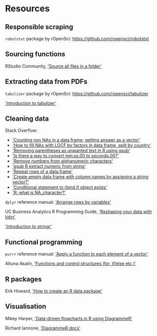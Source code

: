# Resources

## Responsible scraping

`robotstxt` package by rOpenSci: https://github.com/ropensci/robotstxt

## Sourcing functions

RStudio Community, ['Source all files in a folder'](https://support.rstudio.com/hc/en-us/community/posts/200661406-suggestion-source-all-files-in-a-folder)

## Extracting data from PDFs

`tabulizer` package by rOpenSci: https://github.com/ropensci/tabulizer

['Introduction to tabulizer'](https://cran.r-project.org/web/packages/tabulizer/vignettes/tabulizer.html)

## Cleaning data

Stack Overflow:

- ['Counting non NAs in a data frame; getting answer as a vector'](https://stackoverflow.com/questions/4986101/counting-non-nas-in-a-data-frame-getting-answer-as-a-vector)
- ['How to fill NAs with LOCF by factors in data frame, split by country'](https://stackoverflow.com/questions/13616965/how-to-fill-nas-with-locf-by-factors-in-data-frame-split-by-country)
- ['Removing parentheses as unwanted text in R using gsub'](https://stackoverflow.com/questions/28974124/removing-parentheses-as-unwanted-text-in-r-using-gsub)
- ['Is there a way to convert mm:ss.00 to seconds.00?'](https://stackoverflow.com/questions/10835908/is-there-a-way-to-convert-mmss-00-to-seconds-00)
- ['Remove numbers from alphanumeric characters'](https://stackoverflow.com/questions/13590139/remove-numbers-from-alphanumeric-characters)
- ['gsub R extract numeric from string'](https://stackoverflow.com/questions/36771768/gsub-r-extract-numeric-from-string)
- ['Repeat rows of a data.frame'](https://stackoverflow.com/questions/11121385/repeat-rows-of-a-data-frame/11121463)
- ['Create empty data frame with column names by assigning a string vector?'](https://stackoverflow.com/questions/32712301/create-empty-data-frame-with-column-names-by-assigning-a-string-vector/32712555)
- ['Conditional statement to rbind if object exists'](https://stackoverflow.com/questions/38128957/condtional-statement-to-rbind-if-object-exists?rq=1)
- ['R: what is NA_character?'](https://stackoverflow.com/questions/37400665/r-what-is-na-character)

`dplyr` reference manual: ['Arrange rows by variables'](https://dplyr.tidyverse.org/reference/arrange.html)

UC Business Analytics R Programming Guide, ['Reshaping your data with tidyr'](https://uc-r.github.io/tidyr)

['Introduction to stringr'](https://cran.r-project.org/web/packages/stringr/vignettes/stringr.html)

## Functional programming

`purrr` reference manual: ['Apply a function to each element of a vector'](https://purrr.tidyverse.org/reference/map.html)

Altuna Akalin, ['Functions and control structures (for, if/else etc.)'](https://al2na.github.io/compgenr/intro_to_r/functions_and_control_structures_for,_ifelse_etc.html)

## R packages

Erik Howard, ['How to create an R data package'](https://www.erikhoward.net/how-to-create-an-r-data-package/)

## Visualisation

Mikey Harper, ['Data-driven flowcharts in R using DiagrammeR'](https://mikeyharper.uk/flowcharts-in-r-using-diagrammer/)

Richard Iannone, ['DiagrammeR docs'](http://rich-iannone.github.io/DiagrammeR/docs.html)